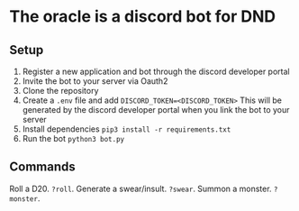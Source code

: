 # The oracle is a discord bot for DND

## Setup

1. Register a new application and bot through the discord developer portal
2. Invite the bot to your server via Oauth2
3. Clone the repository
4. Create a  ```.env``` file and add ```DISCORD_TOKEN=<DISCORD_TOKEN>```
    This will be generated by the discord developer portal when you link the bot to your server
5. Install dependencies ```pip3 install -r requirements.txt```
6. Run the bot ```python3 bot.py```

## Commands

Roll a D20.
```?roll```.
Generate a swear/insult.
```?swear```.
Summon a monster.
```?monster```.
